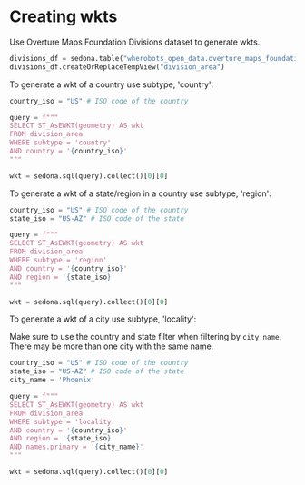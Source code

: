# Creating wkts

Use Overture Maps Foundation Divisions dataset to generate wkts.

```python
divisions_df = sedona.table("wherobots_open_data.overture_maps_foundation.divisions_division_area")
divisions_df.createOrReplaceTempView("division_area")
```

To generate a wkt of a country use subtype, 'country':

```python
country_iso = "US" # ISO code of the country

query = f"""
SELECT ST_AsEWKT(geometry) AS wkt
FROM division_area
WHERE subtype = 'country'
AND country = '{country_iso}'
"""

wkt = sedona.sql(query).collect()[0][0]
```

To generate a wkt of a state/region in a country use subtype, 'region':

```python
country_iso = "US" # ISO code of the country
state_iso = "US-AZ" # ISO code of the state

query = f"""
SELECT ST_AsEWKT(geometry) AS wkt
FROM division_area
WHERE subtype = 'region'
AND country = '{country_iso}'
AND region = '{state_iso}'
"""

wkt = sedona.sql(query).collect()[0][0]
```

To generate a wkt of a city use subtype, 'locality':

Make sure to use the country and state filter when filtering by `city_name`.  There may be more than one city with the same name. 

```python
country_iso = "US" # ISO code of the country
state_iso = "US-AZ" # ISO code of the state
city_name = 'Phoenix'

query = f"""
SELECT ST_AsEWKT(geometry) AS wkt
FROM division_area
WHERE subtype = 'locality'
AND country = '{country_iso}'
AND region = '{state_iso}'
AND names.primary = '{city_name}'
"""

wkt = sedona.sql(query).collect()[0][0]
```
